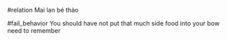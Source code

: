 #relation 
Mai lan bé thảo

#fail_behavior 
You should have not put that much side food into your bow need to remember
